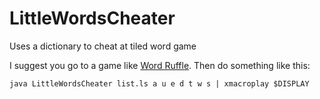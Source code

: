 LittleWordsCheater
==================

Uses a dictionary to cheat at tiled word game

I suggest you go to a game like [Word Ruffle](http://www.wordgames.com/word-ruffle.html).
Then do something like this:

``
java LittleWordsCheater list.ls a u e d t w s | xmacroplay $DISPLAY
``
